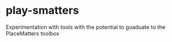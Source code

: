 play-smatters
=============

Experimentation with tools with the potential to guaduate to the PlaceMatters toolbox
